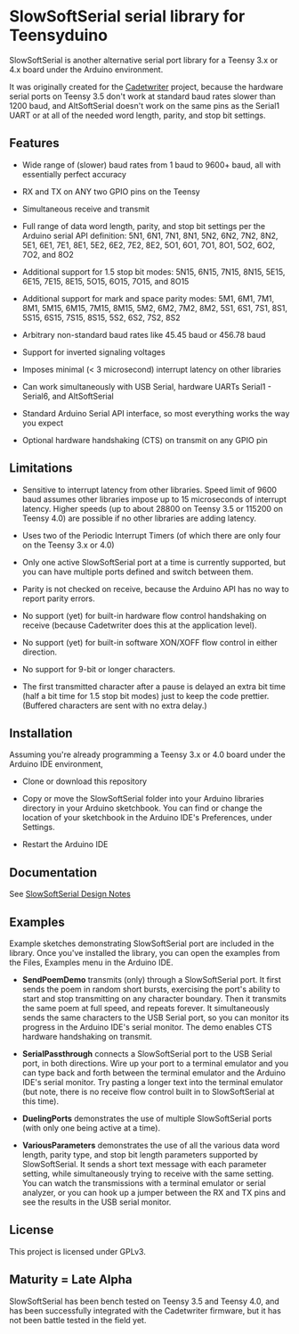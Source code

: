 # SlowSoftSerial serial library for Teensyduino

SlowSoftSerial is another alternative serial port library for
a Teensy 3.x or 4.x board under the Arduino environment.

It was originally created for the
[Cadetwriter](https://github.com/IBM-1620/Cadetwriter) project,
because the hardware serial ports on Teensy 3.5 don't work at
standard baud rates slower than 1200 baud, and AltSoftSerial
doesn't work on the same pins as the Serial1 UART or at all of
the needed word length, parity, and stop bit settings.

## Features

* Wide range of (slower) baud rates from 1 baud to 9600+ baud,
all with essentially perfect accuracy

* RX and TX on ANY two GPIO pins on the Teensy

* Simultaneous receive and transmit

* Full range of data word length, parity, and stop bit settings
per the Arduino serial API definition: 5N1, 6N1, 7N1, 8N1, 5N2,
6N2, 7N2, 8N2, 5E1, 6E1, 7E1, 8E1, 5E2, 6E2, 7E2, 8E2, 5O1, 6O1,
7O1, 8O1, 5O2, 6O2, 7O2, and 8O2

* Additional support for 1.5 stop bit modes: 5N15, 6N15, 7N15,
8N15, 5E15, 6E15, 7E15, 8E15, 5O15, 6O15, 7O15, and 8O15

* Additional support for mark and space parity modes: 5M1, 6M1,
7M1, 8M1, 5M15, 6M15, 7M15, 8M15, 5M2, 6M2, 7M2, 8M2, 5S1, 6S1,
7S1, 8S1, 5S15, 6S15, 7S15, 8S15, 5S2, 6S2, 7S2, 8S2

* Arbitrary non-standard baud rates like 45.45 baud or 456.78 baud

* Support for inverted signaling voltages

* Imposes minimal (< 3 microsecond) interrupt latency on other libraries

* Can work simultaneously with USB Serial, hardware UARTs Serial1 - Serial6,
and AltSoftSerial

* Standard Arduino Serial API interface, so most everything works
the way you expect

* Optional hardware handshaking (CTS) on transmit on any GPIO pin

## Limitations

* Sensitive to interrupt latency from other libraries. Speed limit
of 9600 baud assumes other libraries impose up to 15 microseconds of
interrupt latency. Higher speeds (up to about 28800 on Teensy 3.5 or
115200 on Teensy 4.0) are possible if no other libraries are adding
latency.

* Uses two of the Periodic Interrupt Timers (of which there are only
four on the Teensy 3.x or 4.0)

* Only one active SlowSoftSerial port at a time is currently supported,
but you can have multiple ports defined and switch between them.

* Parity is not checked on receive, because the Arduino API has no way
to report parity errors.

* No support (yet) for built-in hardware flow control handshaking on
receive (because Cadetwriter does this at the application level).

* No support (yet) for built-in software XON/XOFF flow control in
either direction.

* No support for 9-bit or longer characters.

* The first transmitted character after a pause is delayed an extra
bit time (half a bit time for 1.5 stop bit modes) just to keep the
code prettier. (Buffered characters are sent with no extra delay.)

## Installation

Assuming you're already programming a Teensy 3.x or 4.0 board under the
Arduino IDE environment,

* Clone or download this repository

* Copy or move the SlowSoftSerial folder into your Arduino libraries
directory in your Arduino sketchbook. You can find or change the
location of your sketchbook in the Arduino IDE's Preferences, under
Settings.

* Restart the Arduino IDE

## Documentation

See [SlowSoftSerial Design Notes](SlowSoftSerial%20design%20notes.pdf)

## Examples

Example sketches demonstrating SlowSoftSerial port are included in
the library. Once you've installed the library, you can open the
examples from the Files, Examples menu in the Arduino IDE.

* __SendPoemDemo__ transmits (only) through a SlowSoftSerial port.
It first sends the poem in random short bursts, exercising the
port's ability to start and stop transmitting on any character
boundary. Then it transmits the same poem at full speed, and repeats
forever. It simultaneously sends the same characters to the USB Serial
port, so you can monitor its progress in the Arduino IDE's serial
monitor. The demo enables CTS hardware handshaking on transmit.

* __SerialPassthrough__ connects a SlowSoftSerial port to the USB
Serial port, in both directions. Wire up your port to a terminal
emulator and you can type back and forth between the terminal emulator
and the Arduino IDE's serial monitor. Try pasting a longer text into
the terminal emulator (but note, there is no receive flow control
built in to SlowSoftSerial at this time).

* __DuelingPorts__ demonstrates the use of multiple SlowSoftSerial
ports (with only one being active at a time).

* __VariousParameters__ demonstrates the use of all the various
data word length, parity type, and stop bit length parameters
supported by SlowSoftSerial. It sends a short text message with
each parameter setting, while simultaneously trying to receive
with the same setting. You can watch the transmissions with a
terminal emulator or serial analyzer, or you can hook up a jumper
between the RX and TX pins and see the results in the USB serial
monitor.

## License

This project is licensed under GPLv3.

## Maturity = Late Alpha

SlowSoftSerial has been bench tested on Teensy 3.5 and Teensy 4.0,
and has been successfully integrated with the Cadetwriter firmware,
but it has not been battle tested in the field yet.
